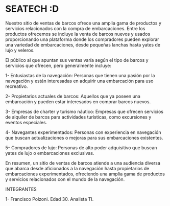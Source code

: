 # SEATECH :D

Nuestro sitio de ventas de barcos ofrece una amplia gama de productos y servicios relacionados con la compra de embarcaciones. Entre los productos ofrecemos se incluye la venta de barcos nuevos y usados proporcionando una plataforma donde los compradores pueden explorar una variedad de embarcaciones, desde pequeñas lanchas hasta yates de lujo y veleros.

El público al que apuntan sus ventas varía según el tipo de barcos y servicios que ofrecen, pero generalmente incluye:

1- Entusiastas de la navegación: Personas que tienen una pasión por la navegación y están interesadas en adquirir una embarcación para uso recreativo.

2- Propietarios actuales de barcos: Aquellos que ya poseen una embarcación y pueden estar interesados en comprar barcos nuevos.

3- Empresas de charter y turismo náutico: Empresas que ofrecen servicios de alquiler de barcos para actividades turísticas, como excursiones y eventos especiales.

4- Navegantes experimentados: Personas con experiencia en navegación que buscan actualizaciones o mejoras para sus embarcaciones existentes.

5- Compradores de lujo: Personas de alto poder adquisitivo que buscan yates de lujo o embarcaciones exclusivas.

En resumen, un sitio de ventas de barcos atiende a una audiencia diversa que abarca desde aficionados a la navegación hasta propietarios de embarcaciones experimentados, ofreciendo una amplia gama de productos y servicios relacionados con el mundo de la navegación.

INTEGRANTES

1- Francisco Polzoni. Edad 30. Analista TI.